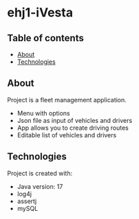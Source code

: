 # ehj1-iVesta
## Table of contents
* [About](#About)
* [Technologies](#Technologies)

## About
Project is a fleet management application.
- Menu with options
- Json file as input of vehicles and drivers
- App allows you to create driving routes
- Editable list of vehicles and drivers

## Technologies
Project is created with:
* Java version: 17
* log4j
* assertj
* mySQL
